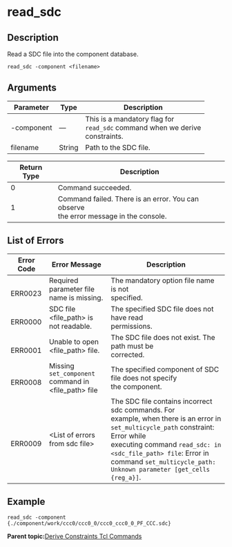 # read\_sdc

## Description

Read a SDC file into the component database.

``` {#CODEBLOCK_O4Q_R2X_Z5B}
read_sdc -component <filename>
```

## Arguments

|Parameter|Type|Description|
|---------|----|-----------|
|-component|—|This is a mandatory flag for<br /> `read_sdc` command when we derive<br /> constraints.|
|filename|String|Path to the SDC file.|

|Return Type|Description|
|-----------|-----------|
|0|Command succeeded.|
|1|Command failed. There is an error. You can observe<br /> the error message in the console.|

## List of Errors

|Error Code|Error Message|Description|
|----------|-------------|-----------|
|<br /> ERR0023<br />|Required parameter file name is missing.|The mandatory option file name is not<br /> specified.|
|<br /> ERR0000<br />|SDC file &lt;file\_path&gt; is not readable.|The specified SDC file does not have read<br /> permissions.|
|<br /> ERR0001<br />|Unable to open &lt;file\_path&gt; file.|The SDC file does not exist. The path must be<br /> corrected.|
|<br /> ERR0008<br />|Missing `set_component` command in<br /> &lt;file\_path&gt; file|The specified component of SDC file does not specify<br /> the component.|
|<br /> ERR0009<br />|&lt;List of errors from sdc file&gt;|The SDC file contains incorrect sdc commands. For<br /> example, when there is an error in<br /> `set_multicycle_path` constraint: Error while<br /> executing command `read_sdc: in <sdc_file_path> file`: Error in command `set_multicycle_path: Unknown parameter [get_cells {reg_a}]`.|

## Example

``` {#CODEBLOCK_P4Q_R2X_Z5B}
read_sdc -component {./component/work/ccc0/ccc0_0/ccc0_ccc0_0_PF_CCC.sdc}
```

**Parent topic:**[Derive Constraints Tcl Commands](GUID-E8E3F99E-67E3-4A1C-A7FF-4408B37FDF2E.md)

